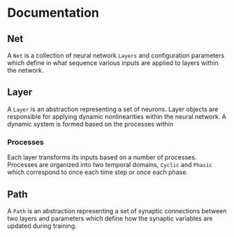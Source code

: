 # Documentation

## Net

A `Net` is a collection of neural network `Layers` and configuration parameters which define in what sequence various inputs are applied to layers within the network.

## Layer

A `Layer` is an abstraction representing a set of neurons. Layer objects are responsible for applying dynamic nonlinearities within the neural network. A dynamic system is formed based on the processes within 

### Processes

Each layer transforms its inputs based on a number of processes. Processes are organized into two temporal domains, `Cyclic` and `Phasic` which correspond to once each time step or once each phase.

## Path

A `Path` is an abstraction representing a set of synaptic connections between two layers and parameters which define how the synaptic variables are updated during training.